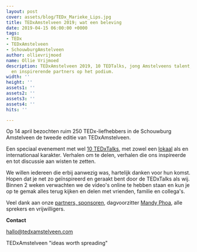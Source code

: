 ```yaml
---
layout: post
cover: assets/blog/TEDx_Marieke_Lips.jpg
title: TEDxAmstelveen 2019; wat een beleving
date: 2019-04-15 06:00:00 +0000
tags:
- TEDx
- TEDxAmstelveen
- SchouwburgAmstelveen
author: ollievrijmoed
name: Ollie Vrijmoed
description: TEDxAmstelveen 2019, 10 TEDTalks, jong Amstelveens talent, 3 live acts
  en inspirerende partners op het podium.
width: ''
height: ''
assets1: ''
assets2: ''
assets3: ''
assets4: ''
hits: ''

---
```

Op 14 april bezochten ruim 250 TEDx-liefhebbers in de Schouwburg Amstelveen de tweede editie van TEDxAmstelveen.

Een speciaal evenement met wel [10 TEDxTalks](https://tedxamstelveen.com/sprekers/ "TEDxTalks"), met zowel een [lokaal](https://tedxamstelveen.com/lokaal-regionaal-talent-tijdens-tedxamstelveen/ "Lokaal talent") als en internationaal karakter. Verhalen om te delen, verhalen die ons inspireerde en tot discussie aan wisten te zetten.

We willen iedereen die erbij aanwezig was, hartelijk danken voor hun komst. Hopen dat je net zo geïnspireerd en geraakt bent door de TEDxTalks als wij. Binnen 2 weken verwachten we de video's online te hebben staan en kun je op te gemak alles terug kijken en delen met vrienden, familie en collega's.

Veel dank aan onze [partners, sponsoren](https://tedxamstelveen.com/partners/ "Partners & Sponsoren"), dagvoorzitter [Mandy Phoa](https://tedxamstelveen.com/tedxamstelveen-presenteert-dagvoorzitter-mandy-phoa/ "Dagvoorzitter"), alle sprekers en vrijwilligers.

**Contact**

hallo@tedxamstelveen.com

TEDxAmstelveen <span class="redx">"ideas worth spreading"</span>